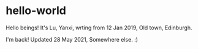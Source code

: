 # hello-world

Hello beings!
It's Lu, Yanxi, wrting from 12 Jan 2019, Old town, Edinburgh.

I'm back! Updated 28 May 2021, Somewhere else. :)
